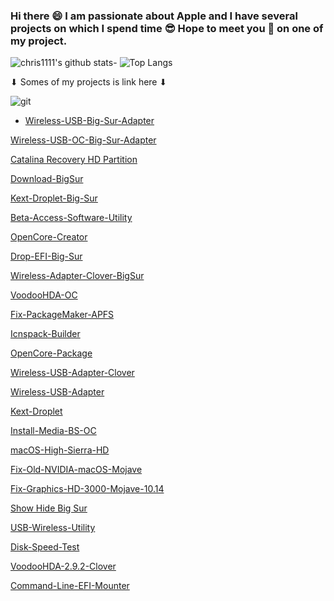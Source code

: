 ### Hi there 😄 I am passionate about Apple and I have several projects on which I spend time 😎 Hope to meet you 🤝 on one of my project.
![chris1111's github stats](https://github-readme-stats.vercel.app/api?username=chris1111&show_icons=true&theme=tokyonight)- ![Top Langs](https://github-readme-stats.vercel.app/api/top-langs/?username=chris1111&show_icons=true&theme=tokyonight)



<div align="left">
 ⬇︎ Somes of my projects is link here ⬇︎

 </a>
    </div>
    </div>
    
<div align="left">
 
![git](https://user-images.githubusercontent.com/6248794/103409556-67b1fd80-4b35-11eb-83b6-abede17a0260.png)

- [Wireless-USB-Big-Sur-Adapter](https://github.com/chris1111/Wireless-USB-Big-Sur-Adapter)

[Wireless-USB-OC-Big-Sur-Adapter](https://github.com/chris1111/Wireless-USB-OC-Big-Sur-Adapter)

[Catalina Recovery HD Partition](https://github.com/chris1111/Catalina-Recovery-HD-Partition)

[Download-BigSur](https://github.com/chris1111/Download-BigSur)

[Kext-Droplet-Big-Sur](https://github.com/chris1111/Kext-Droplet-Big-Sur)

[Beta-Access-Software-Utility](https://github.com/chris1111/Beta-Access-Software-Utility)

[OpenCore-Creator](https://github.com/chris1111/OpenCore-Creator)

[Drop-EFI-Big-Sur](https://github.com/chris1111/Drop-EFI-Big-Sur)

[Wireless-Adapter-Clover-BigSur](https://github.com/chris1111/WirelessAdapterCloverBigSur)

[VoodooHDA-OC](https://github.com/chris1111/VoodooHDA-OC)

[Fix-PackageMaker-APFS](https://github.com/chris1111/Fix-PackageMaker-APFS)

[Icnspack-Builder](https://github.com/chris1111/Icnspack-Builder)

[OpenCore-Package](https://github.com/chris1111/OpenCore-Package)

[Wireless-USB-Adapter-Clover](https://github.com/chris1111/Wireless-USB-Adapter-Clover)

[Wireless-USB-Adapter](https://github.com/chris1111/Wireless-USB-Adapter)

[Kext-Droplet](https://github.com/chris1111/Kext-Droplet)

[Install-Media-BS-OC](https://github.com/chris1111/Install-Media-BS-OC)

[macOS-High-Sierra-HD](https://github.com/chris1111/macOS-High-Sierra-HD)

[Fix-Old-NVIDIA-macOS-Mojave](https://github.com/chris1111/Fix-Old-NVIDIA-macOS-Mojave)

[Fix-Graphics-HD-3000-Mojave-10.14](https://github.com/chris1111/Fix-Graphics-HD-3000-Mojave-10.14)

[Show Hide Big Sur](https://github.com/chris1111/Show-Hide-BS)

[USB-Wireless-Utility](https://github.com/chris1111/USB-Wireless-Utility)

[Disk-Speed-Test](https://github.com/chris1111/Disk-Speed-Test)

[VoodooHDA-2.9.2-Clover](https://github.com/chris1111/VoodooHDA-2.9.2-Clover-V15)

[Command-Line-EFI-Mounter](https://github.com/chris1111/Command-Line-EFI-Mounter)

</a>
    </div>
    </div>
    


















